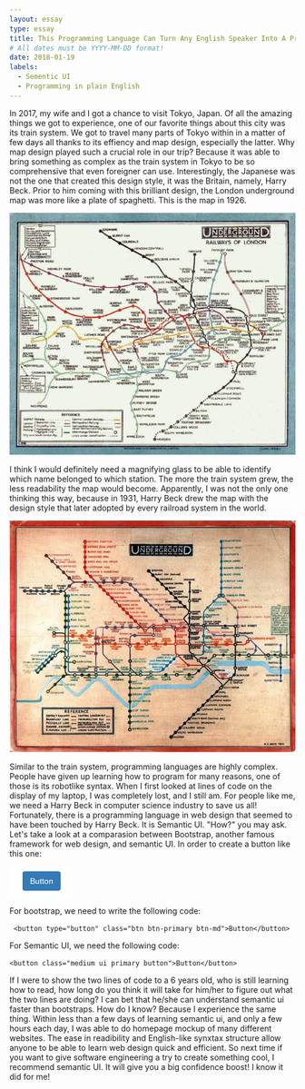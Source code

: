 ```yaml
---
layout: essay
type: essay
title: This Programming Language Can Turn Any English Speaker Into A Programmer
# All dates must be YYYY-MM-DD format!
date: 2018-01-19
labels:
  - Sementic UI
  - Programming in plain English
---
```

In 2017, my wife and I got a chance to visit Tokyo, Japan. Of all the amazing things we got to experience, one of our favorite things about this city was its train system. We got to travel many parts of Tokyo within in a matter of few days all thanks to its effiency and map design, especially the latter. Why map design played such a crucial role in our trip? Because it was able to bring something as complex as the train system in Tokyo to be so comprehensive that even foreigner can use. Interestingly, the Japanese was not the one that created this design style, it was the Britain, namely, Harry Beck. Prior to him coming with this brilliant design, the London underground map was more like a plate of spaghetti. This is the map in 1926.


<img class="ui huge centered image" src="../images/1926.jpg">


I think I would definitely need a magnifying glass to be able to identify which name belonged to which station. The more the train system grew, the less readability the map would become. Apparently, I was not the only one thinking this way, because in 1931, Harry Beck drew the map with the design style that later adopted by every railroad system in the world.


<img class="ui huge centered image" src="../images/1931.jpg">


Similar to the train system, programming languages are highly complex. People have given up learning how to program for many reasons, one of those is its robotlike syntax. When I first looked at lines of code on the display of my laptop, I was completely lost, and I still am. For people like me, we need a Harry Beck in computer science industry to save us all! Fortunately, there is a programming language in web design that seemed to have been touched by Harry Beck. It is Semantic UI. "How?" you may ask. Let's take a look at a comparasion between Bootstrap, another famous framework for web design, and semantic UI. In order to create a button like this one:

<img class="ui tiny image" src="../images/button.png"> 

For bootstrap, we need to write the following code:

```
 <button type="button" class="btn btn-primary btn-md">Button</button>    
```

For Semantic UI, we need the following code:

```
<button class="medium ui primary button">Button</button>
```

If I were to show the two lines of code to a 6 years old, who is still learning how to read, how long do you think it will take for him/her to figure out what the two lines are doing? I can bet that he/she can understand semantic ui faster than bootstraps. How do I know? Because I experience the same thing. Within less than a few days of learning semantic ui, and only a few hours each day, I was able to do homepage mockup of many different websites. The ease in readibility and English-like synxtax structure allow anyone to be able to learn web design quick and efficient. So next time if you want to give software engineering a try to create something cool, I recommend semantic UI. It will give you a big confidence boost! I know it did for me!




